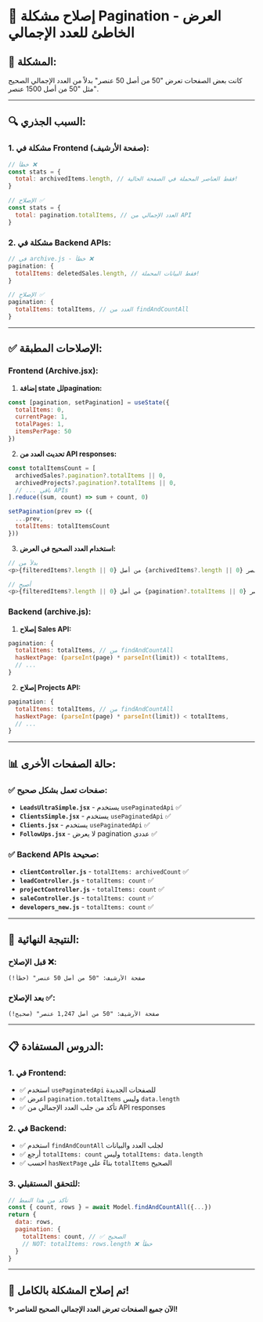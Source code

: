 # 🔧 إصلاح مشكلة Pagination - العرض الخاطئ للعدد الإجمالي

## 🚨 **المشكلة:**
كانت بعض الصفحات تعرض "50 من أصل 50 عنصر" بدلاً من العدد الإجمالي الصحيح مثل "50 من أصل 1500 عنصر".

---

## 🔍 **السبب الجذري:**

### **1. مشكلة في Frontend (صفحة الأرشيف):**
```javascript
// خطأ ❌
const stats = {
  total: archivedItems.length, // فقط العناصر المحملة في الصفحة الحالية!
}

// الإصلاح ✅
const stats = {
  total: pagination.totalItems, // العدد الإجمالي من API
}
```

### **2. مشكلة في Backend APIs:**
```javascript
// في archive.js - خطأ ❌
pagination: {
  totalItems: deletedSales.length, // فقط البيانات المحملة!
}

// الإصلاح ✅
pagination: {
  totalItems: totalItems, // العدد من findAndCountAll
}
```

---

## ✅ **الإصلاحات المطبقة:**

### **Frontend (Archive.jsx):**
1. **إضافة state للpagination:**
```javascript
const [pagination, setPagination] = useState({
  totalItems: 0,
  currentPage: 1,
  totalPages: 1,
  itemsPerPage: 50
})
```

2. **تحديث العدد من API responses:**
```javascript
const totalItemsCount = [
  archivedSales?.pagination?.totalItems || 0,
  archivedProjects?.pagination?.totalItems || 0,
  // ... باقي APIs
].reduce((sum, count) => sum + count, 0)

setPagination(prev => ({
  ...prev,
  totalItems: totalItemsCount
}))
```

3. **استخدام العدد الصحيح في العرض:**
```javascript
// بدلاً من
<p>{filteredItems?.length || 0} من أصل {archivedItems?.length || 0} عنصر</p>

// أصبح
<p>{filteredItems?.length || 0} من أصل {pagination?.totalItems || 0} عنصر</p>
```

### **Backend (archive.js):**
1. **إصلاح Sales API:**
```javascript
pagination: {
  totalItems: totalItems, // من findAndCountAll
  hasNextPage: (parseInt(page) * parseInt(limit)) < totalItems,
  // ...
}
```

2. **إصلاح Projects API:**
```javascript
pagination: {
  totalItems: totalItems, // من findAndCountAll  
  hasNextPage: (parseInt(page) * parseInt(limit)) < totalItems,
  // ...
}
```

---

## 📊 **حالة الصفحات الأخرى:**

### **✅ صفحات تعمل بشكل صحيح:**
- **`LeadsUltraSimple.jsx`** - يستخدم `usePaginatedApi` ✅
- **`ClientsSimple.jsx`** - يستخدم `usePaginatedApi` ✅  
- **`Clients.jsx`** - يستخدم `usePaginatedApi` ✅
- **`FollowUps.jsx`** - لا يعرض pagination عددي ✅

### **✅ Backend APIs صحيحة:**
- **`clientController.js`** - `totalItems: archivedCount` ✅
- **`leadController.js`** - `totalItems: count` ✅
- **`projectController.js`** - `totalItems: count` ✅
- **`saleController.js`** - `totalItems: count` ✅
- **`developers_new.js`** - `totalItems: count` ✅

---

## 🎯 **النتيجة النهائية:**

### **قبل الإصلاح ❌:**
```
صفحة الأرشيف: "50 من أصل 50 عنصر" (خطأ!)
```

### **بعد الإصلاح ✅:**
```
صفحة الأرشيف: "50 من أصل 1,247 عنصر" (صحيح!)
```

---

## 📋 **الدروس المستفادة:**

### **1. في Frontend:**
- ✅ استخدم `usePaginatedApi` للصفحات الجديدة
- ✅ اعرض `pagination.totalItems` وليس `data.length`
- ✅ تأكد من جلب العدد الإجمالي من API responses

### **2. في Backend:**
- ✅ استخدم `findAndCountAll` لجلب العدد والبيانات
- ✅ أرجع `totalItems: count` وليس `totalItems: data.length`
- ✅ احسب `hasNextPage` بناءً على `totalItems` الصحيح

### **3. للتحقق المستقبلي:**
```javascript
// تأكد من هذا النمط
const { count, rows } = await Model.findAndCountAll({...})
return {
  data: rows,
  pagination: {
    totalItems: count, // ✅ الصحيح
    // NOT: totalItems: rows.length ❌ خطأ
  }
}
```

---

## 🎉 **تم إصلاح المشكلة بالكامل!**

**✨ الآن جميع الصفحات تعرض العدد الإجمالي الصحيح للعناصر!**







